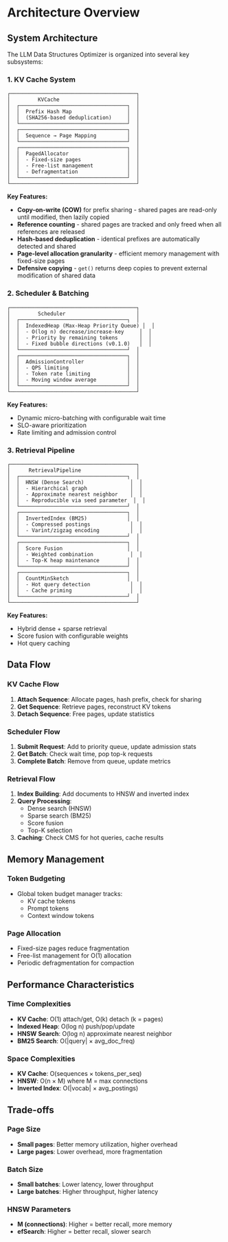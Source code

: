 # Architecture Overview

## System Architecture

The LLM Data Structures Optimizer is organized into several key subsystems:

### 1. KV Cache System

```
┌─────────────────────────────────────────┐
│         KVCache                         │
│  ┌───────────────────────────────────┐  │
│  │  Prefix Hash Map                  │  │
│  │  (SHA256-based deduplication)     │  │
│  └───────────────────────────────────┘  │
│  ┌───────────────────────────────────┐  │
│  │  Sequence → Page Mapping          │  │
│  └───────────────────────────────────┘  │
│  ┌───────────────────────────────────┐  │
│  │  PagedAllocator                   │  │
│  │  - Fixed-size pages               │  │
│  │  - Free-list management           │  │
│  │  - Defragmentation                │  │
│  └───────────────────────────────────┘  │
└─────────────────────────────────────────┘
```

**Key Features:**
- **Copy-on-write (COW)** for prefix sharing - shared pages are read-only until modified, then lazily copied
- **Reference counting** - shared pages are tracked and only freed when all references are released
- **Hash-based deduplication** - identical prefixes are automatically detected and shared
- **Page-level allocation granularity** - efficient memory management with fixed-size pages
- **Defensive copying** - `get()` returns deep copies to prevent external modification of shared data

### 2. Scheduler & Batching

```
┌─────────────────────────────────────────┐
│         Scheduler                       │
│  ┌───────────────────────────────────┐  │
│  │  IndexedHeap (Max-Heap Priority Queue) │  │
│  │  - O(log n) decrease/increase-key     │  │
│  │  - Priority by remaining tokens       │  │
│  │  - Fixed bubble directions (v0.1.0)   │  │
│  └───────────────────────────────────┘  │
│  ┌───────────────────────────────────┐  │
│  │  AdmissionController              │  │
│  │  - QPS limiting                   │  │
│  │  - Token rate limiting            │  │
│  │  - Moving window average          │  │
│  └───────────────────────────────────┘  │
└─────────────────────────────────────────┘
```

**Key Features:**
- Dynamic micro-batching with configurable wait time
- SLO-aware prioritization
- Rate limiting and admission control

### 3. Retrieval Pipeline

```
┌─────────────────────────────────────────┐
│      RetrievalPipeline                  │
│  ┌───────────────────────────────────┐  │
│  │  HNSW (Dense Search)               │  │
│  │  - Hierarchical graph              │  │
│  │  - Approximate nearest neighbor    │  │
│  │  - Reproducible via seed parameter  │  │
│  └───────────────────────────────────┘  │
│  ┌───────────────────────────────────┐  │
│  │  InvertedIndex (BM25)             │  │
│  │  - Compressed postings             │  │
│  │  - Varint/zigzag encoding          │  │
│  └───────────────────────────────────┘  │
│  ┌───────────────────────────────────┐  │
│  │  Score Fusion                     │  │
│  │  - Weighted combination            │  │
│  │  - Top-K heap maintenance         │  │
│  └───────────────────────────────────┘  │
│  ┌───────────────────────────────────┐  │
│  │  CountMinSketch                   │  │
│  │  - Hot query detection             │  │
│  │  - Cache priming                   │  │
│  └───────────────────────────────────┘  │
└─────────────────────────────────────────┘
```

**Key Features:**
- Hybrid dense + sparse retrieval
- Score fusion with configurable weights
- Hot query caching

## Data Flow

### KV Cache Flow

1. **Attach Sequence**: Allocate pages, hash prefix, check for sharing
2. **Get Sequence**: Retrieve pages, reconstruct KV tokens
3. **Detach Sequence**: Free pages, update statistics

### Scheduler Flow

1. **Submit Request**: Add to priority queue, update admission stats
2. **Get Batch**: Check wait time, pop top-k requests
3. **Complete Batch**: Remove from queue, update metrics

### Retrieval Flow

1. **Index Building**: Add documents to HNSW and inverted index
2. **Query Processing**: 
   - Dense search (HNSW)
   - Sparse search (BM25)
   - Score fusion
   - Top-K selection
3. **Caching**: Check CMS for hot queries, cache results

## Memory Management

### Token Budgeting

- Global token budget manager tracks:
  - KV cache tokens
  - Prompt tokens
  - Context window tokens

### Page Allocation

- Fixed-size pages reduce fragmentation
- Free-list management for O(1) allocation
- Periodic defragmentation for compaction

## Performance Characteristics

### Time Complexities

- **KV Cache**: O(1) attach/get, O(k) detach (k = pages)
- **Indexed Heap**: O(log n) push/pop/update
- **HNSW Search**: O(log n) approximate nearest neighbor
- **BM25 Search**: O(|query| × avg_doc_freq)

### Space Complexities

- **KV Cache**: O(sequences × tokens_per_seq)
- **HNSW**: O(n × M) where M = max connections
- **Inverted Index**: O(|vocab| × avg_postings)

## Trade-offs

### Page Size
- **Small pages**: Better memory utilization, higher overhead
- **Large pages**: Lower overhead, more fragmentation

### Batch Size
- **Small batches**: Lower latency, lower throughput
- **Large batches**: Higher throughput, higher latency

### HNSW Parameters
- **M (connections)**: Higher = better recall, more memory
- **efSearch**: Higher = better recall, slower search

